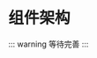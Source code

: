 <!--
 * @Author: your name
 * @Date: 2021-02-09 18:50:38
 * @LastEditTime: 2021-02-12 14:37:04
 * @LastEditors: Please set LastEditors
 * @Description: In User Settings Edit
 * @FilePath: /vuepress-starter/docs/Projects/README.md
-->
# 组件架构

::: warning
等待完善
:::

